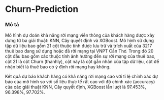 # Churn-Prediction

### Mô tả 
  Mô hình dự đoán khả năng rời mạng viễn thông của khách hàng được xây dựng từ ba giải thuật: KNN, Cây quyết định và XGBoost. Mô hình sử dụng tập dữ liệu bao gồm 21 cột thuộc tính được lưu trữ và trích xuất của 3217 thuê bao đang sử dụng hoặc đã rời mạng tại VNPT Cần Thơ. Trong đó 20 cột đầu bao gồm các thuộc tính ảnh hưởng đến sự rời mạng của thuê bao, cột 21 là cột Churn (thanhly), cột này là cột gắn nhãn của tập dữ liệu, cột để nhận biết là thuê bao có ý định rời mạng hay không.


  Kết quả dự báo khách hàng có khả năng rời mạng cao với tỉ lệ chính xác dự báo của mô hình so với số liệu thực tế rất cao với độ chính xác (accuracy) của các giải thuật KNN, Cây quyết định, XGBoost lần lượt là 97.453%, 96.398%, 97.702%. 


